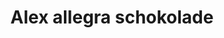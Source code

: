---
title: "Alex allegra schokolade"
url: /rothenburg-ob-der-tauber/alex-allegra-schokolade/
shop: Schokolade
---